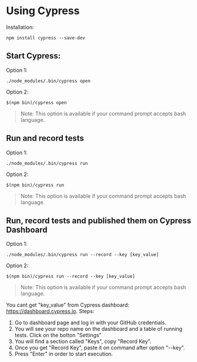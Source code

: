 # Using Cypress

Installation:

```
npm install cypress --save-dev
```

## Start Cypress:

Option 1:
```
./node_modules/.bin/cypress open
```

Option 2:
```
$(npm bin)/cypress open
```
> Note: This option is available if your command prompt accepts bash language.

## Run and record tests

Option 1:
```
./node_modules/.bin/cypress run
```

Option 2:
```
$(npm bin)/cypress run
```

> Note: This option is available if your command prompt accepts bash language.

## Run, record tests and published them on Cypress Dashboard

Option 1:
```
./node_modules/.bin/cypress run --record --key [key_value]
```

Option 2:
```
$(npm bin)/cypress run --record --key [key_value]
```
> Note: This option is available if your command prompt accepts bash language.

You cant get "key_value" from Cypress dashboard: https://dashboard.cypress.io. Steps:
 1. Go to dashboard page and log in with your GitHub credentials.
 2. You will see your repo name on the dashboard and a table of running tests. Click on the botton "Settings"
 3. You will find a section called "Keys", copy "Record Key".
 4. Once you get "Record Key", paste it on command after option "--key".
 5. Press "Enter" in order to start execution.



